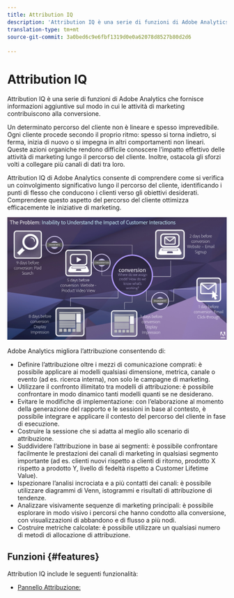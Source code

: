 ```yaml
---
title: Attribution IQ
description: 'Attribution IQ è una serie di funzioni di Adobe Analytics che fornisce informazioni aggiuntive sul modo in cui le attività di marketing contribuiscono alla conversione. '
translation-type: tm+mt
source-git-commit: 3a0bed6c9e6fbf1319d0e0a62078d8527b80d2d6

---
```



# Attribution IQ

Attribution IQ è una serie di funzioni di Adobe Analytics che fornisce informazioni aggiuntive sul modo in cui le attività di marketing contribuiscono alla conversione.

Un determinato percorso del cliente non è lineare e spesso imprevedibile. Ogni cliente procede secondo il proprio ritmo: spesso si torna indietro, si ferma, inizia di nuovo o si impegna in altri comportamenti non lineari. Queste azioni organiche rendono difficile conoscere l’impatto effettivo delle attività di marketing lungo il percorso del cliente. Inoltre, ostacola gli sforzi volti a collegare più canali di dati tra loro.

Attribution IQ di Adobe Analytics consente di comprendere come si verifica un coinvolgimento significativo lungo il percorso del cliente, identificando i punti di flesso che conducono i clienti verso gli obiettivi desiderati. Comprendere questo aspetto del percorso del cliente ottimizza efficacemente le iniziative di marketing.

![Problema di Attribution IQ](c-panels/attribution/assets/attribution_iq_problem.png)

Adobe Analytics migliora l’attribuzione consentendo di:

* Definire l’attribuzione oltre i mezzi di comunicazione comprati: è possibile applicare ai modelli qualsiasi dimensione, metrica, canale o evento (ad es. ricerca interna), non solo le campagne di marketing.
* Utilizzare il confronto illimitato tra modelli di attribuzione: è possibile confrontare in modo dinamico tanti modelli quanti se ne desiderano.
* Evitare le modifiche di implementazione: con l’elaborazione al momento della generazione del rapporto e le sessioni in base al contesto, è possibile integrare e applicare il contesto del percorso del cliente in fase di esecuzione.
* Costruire la sessione che si adatta al meglio allo scenario di attribuzione.
* Suddividere l’attribuzione in base ai segmenti: è possibile confrontare facilmente le prestazioni dei canali di marketing in qualsiasi segmento importante (ad es. clienti nuovi rispetto a clienti di ritorno, prodotto X rispetto a prodotto Y, livello di fedeltà rispetto a Customer Lifetime Value).
* Ispezionare l’analisi incrociata e a più contatti dei canali: è possibile utilizzare diagrammi di Venn, istogrammi e risultati di attribuzione di tendenze.
* Analizzare visivamente sequenze di marketing principali: è possibile esplorare in modo visivo i percorsi che hanno condotto alla conversione, con visualizzazioni di abbandono e di flusso a più nodi.
* Costruire metriche calcolate: è possibile utilizzare un qualsiasi numero di metodi di allocazione di attribuzione.

## Funzioni {#features}

Attribution IQ include le seguenti funzionalità:

* [Pannello Attribuzione:](c-panels/attribution/attribution.md)
